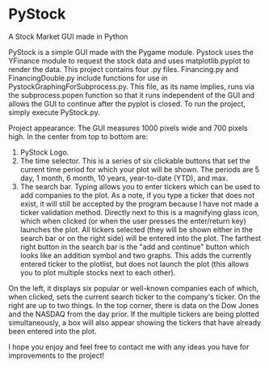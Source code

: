 # PyStock
A Stock Market GUI made in Python

PyStock is a simple GUI made with the Pygame module. Pystock uses the YFinance module to request the stock data and uses matplotlib.pyplot to render the data. This project contains four .py files. Financing.py and FinancingDouble.py include functions for use in PystockGraphingForSubprocess.py. This file, as its name implies, runs via the subprocess.popen function so that it runs independent of the GUI and allows the GUI to continue after the pyplot is closed. To run the project, simply execute PyStock.py.

Project appearance:
The GUI measures 1000 pixels wide and 700 pixels high. 
In the center from top to bottom are:
1. PyStock Logo.
2. The time selector. This is a series of six clickable buttons that set the current time period for which your plot will be shown. The periods are 5 day, 1 month, 6 month, 10 years, year-to-date (YTD), and max.
3. The search bar. Typing allows you to enter tickers which can be used to add companies to the plot. As a note, if you type a ticker that does not exist, it will still be accepted by the program because I have not made a ticker validation method. Directly next to this is a magnifying glass icon, which when clicked (or when the user presses the enter/return key) launches the plot. All tickers selected (they will be shown either in the search bar or on the right side) will be entered into the plot. The farthest right button in the search bar is the "add and continue" button which looks like an addition symbol and two graphs. This adds the currently entered ticker to the plotlist, but does not launch the plot (this allows you to plot multiple stocks next to each other).

On the left, it displays six popular or well-known companies each of which, when clicked, sets the current search ticker to the company's ticker.
On the right are up to two things. In the top corner, there is data on the Dow Jones and the NASDAQ from the day prior. If the multiple tickers are being plotted simultaneously, a box will also appear showing the tickers that have already been entered into the plot.

I hope you enjoy and feel free to contact me with any ideas you have for improvements to the project! 
